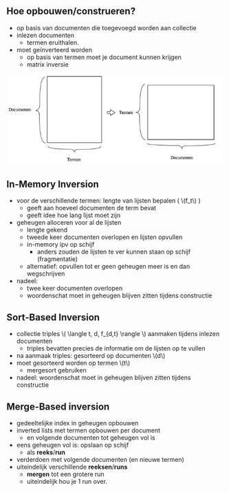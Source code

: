 
## Hoe opbouwen/construeren?

* op basis van documenten die toegevoegd worden aan collectie
* inlezen documenten
    * termen eruithalen.
* moet geïnverteerd worden
    * op basis van termen moet je document kunnen krijgen
    * matrix inversie

![](/assets/tekstzoekmachines_matrixinversie.png)

## In-Memory Inversion

* voor de verschillende termen: lengte van lijsten bepalen ( \\(f_t\\) )
    * geeft aan hoeveel documenten de term bevat
    * geeft idee hoe lang lijst moet zijn
* geheugen alloceren voor al de lijsten
    * lengte gekend
    * tweede keer documenten overlopen en lijsten opvullen
    * in-memory ipv op schijf
        * anders zouden de lijsten te ver kunnen staan op schijf (fragmentatie)
    * alternatief: opvullen tot er geen geheugen meer is en dan wegschrijven
* nadeel: 
    * twee keer documenten overlopen
    * woordenschat moet in geheugen blijven zitten tijdens constructie

## Sort-Based Inversion

* collectie triples \\( \langle t, d, f_{d,t} \rangle \\) aanmaken tijdens inlezen documenten
    * triples bevatten precies de informatie om de lijsten op te vullen
* na aanmaak triples: gesorteerd op documenten \\(d\\)
* moet gesorteerd worden op termen \\(t\\)
    * mergesort gebruiken
* nadeel: woordenschat moet in geheugen blijven zitten tijdens constructie

## Merge-Based inversion

* gedeeltelijke index in geheugen opbouwen
* inverted lists met termen opbouwen per document
    * en volgende documenten tot geheugen vol is
* eens geheugen vol is: opslaan op schijf
    * als **reeks**/**run**
* verderdoen met volgende documenten (en nieuwe termen)
* uiteindelijk verschillende **reeksen**/**runs**
    * **mergen** tot een grotere run
    * uiteindelijk hou je 1 run over.
